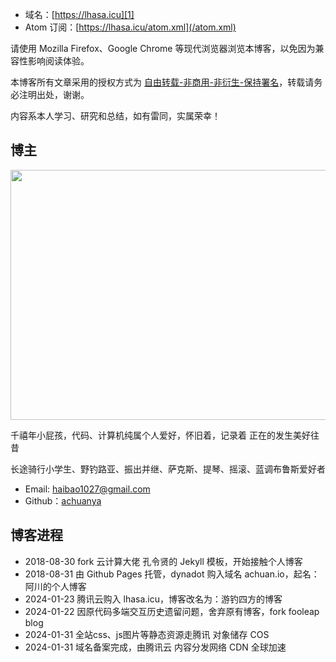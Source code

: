 * 域名：[https://lhasa.icu][1]
* Atom 订阅：[https://lhasa.icu/atom.xml](/atom.xml)

请使用 Mozilla Firefox、Google Chrome 等现代浏览器浏览本博客，以免因为兼容性影响阅读体验。

本博客所有文章采用的授权方式为 [自由转载-非商用-非衍生-保持署名][1]，转载请务必注明出处，谢谢。

内容系本人学习、研究和总结，如有雷同，实属荣幸！

## 博主

<img class="my-photo" style="width:600px;height:400px;" src="https://cos.lhasa.icu/assets/images/my-photo.jpg_640">

千禧年小屁孩，代码、计算机纯属个人爱好，怀旧着，记录着 正在的发生美好往昔

长途骑行小学生、野钓路亚、振出并继、萨克斯、提琴、摇滚、蓝调布鲁斯爱好者

- Email: <haibao1027@gmail.com>
- Github：[achuanya][2]

## 博客进程

* 2018-08-30 fork 云计算大佬 孔令贤的 Jekyll 模板，开始接触个人博客
* 2018-08-31 由 Github Pages 托管，dynadot 购入域名 achuan.io，起名：阿川的个人博客
* 2024-01-23 腾讯云购入 lhasa.icu，博客改名为：游钓四方的博客
* 2024-01-22 因原代码多端交互历史遗留问题，舍弃原有博客，fork fooleap blog
* 2024-01-31 全站css、js图片等静态资源走腾讯 对象储存 COS
* 2024-01-31 域名备案完成，由腾讯云 内容分发网络 CDN 全球加速

[1]: https://lhasa.icu
[2]: https://creativecommons.org/licenses/by-nc-nd/3.0/deed.zh-hans
[3]: https://github.com/achuanya
